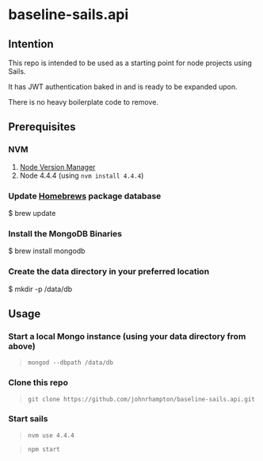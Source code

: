 # baseline-sails.api

## Intention
This repo is intended to be used as a starting point for node projects using Sails.

It has JWT authentication baked in and is ready to be expanded upon.

There is no heavy boilerplate code to remove.

## Prerequisites

### NVM
1. [Node Version Manager](https://github.com/creationix/nvm)
2. Node 4.4.4 (using `nvm install 4.4.4`)

### Update [Homebrews](http://brew.sh/) package database
$ brew update

### Install the MongoDB Binaries
$ brew install mongodb

### Create the data directory in your preferred location
$ mkdir -p /data/db

## Usage

### Start a local Mongo instance (using your data directory from above)
> `mongod --dbpath /data/db`

### Clone this repo
> `git clone https://github.com/johnrhampton/baseline-sails.api.git`

### Start sails
> `nvm use 4.4.4`

> `npm start`
